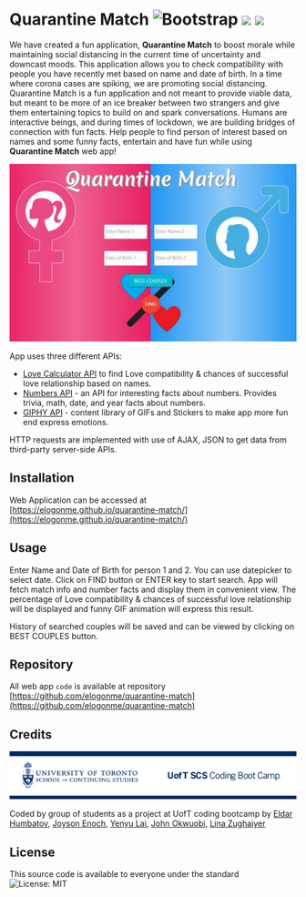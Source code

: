 # Quarantine Match ![Bootstrap](https://img.shields.io/badge/Powered%20By-gray) <img src="https://img.shields.io/badge/javascript%20-%23323330.svg?&style=for-the-badge&logo=javascript&logoColor=%23F7DF1E"/> <img src="https://img.shields.io/badge/jquery%20-%230769AD.svg?&style=for-the-badge&logo=jquery&logoColor=white"/>

  
We have created a fun application, **Quarantine Match** to boost morale while maintaining social distancing in the current time of uncertainty and downcast moods. This application allows you to check compatibility with people you have recently met based on name and date of birth. In a time where corona cases are spiking, we are promoting social distancing. Quarantine Match is a fun application and not meant to provide viable data, but meant to be more of an ice breaker between two strangers and give them entertaining topics to build on and spark conversations. Humans are interactive beings, and during times of lockdown, we are building bridges of connection with fun facts.
Help people to find person of interest based on names and some funny facts, entertain and have fun while using **Quarantine Match** web app!

![Demo of Main page](assets/img/demo.jpg)

App uses three different APIs:
 * [Love Calculator API](https://rapidapi.com/ajith/api/love-calculator) to find Love compatibility & chances of successful love relationship based on names.
 * [Numbers API](https://rapidapi.com/divad12/api/numbers-1) - an API for interesting facts about numbers. Provides trivia, math, date, and year facts about numbers.
 * [GIPHY API](https://developers.giphy.com/docs/api/) -  content library of GIFs and Stickers to make app more fun end express emotions.

HTTP requests are implemented with use of AJAX, JSON to get data from third-party server-side APIs.

  

## Installation

  

Web Application can be accessed at [https://elogonme.github.io/quarantine-match/](https://elogonme.github.io/quarantine-match/)

  

## Usage

  Enter Name and Date of Birth for person 1 and 2. You can use datepicker to select date. Click on FIND button or ENTER key to start search. App will fetch match info and number facts and display them in convenient view. The percentage of Love compatibility & chances of successful love relationship will be displayed and funny GIF animation will express this result. 

History of searched couples will be saved and can be viewed by clicking on BEST COUPLES button.



  

## Repository

  

All web app `code` is available at repository [https://github.com/elogonme/quarantine-match](https://github.com/elogonme/quarantine-match)

  

## Credits

<img  src="assets/img/uoft.jpg"  alt="UofT Logo"/>

Coded by group of students as a project at UofT coding bootcamp by  [Eldar Humbatov](https://github.com/elogonme), [Joyson Enoch](https://github.com/enochj316), [Yenyu Lai](https://github.com/yenyulai), [John Okwuobi](https://github.com/joniboy100), [Lina Zughaiyer](https://github.com/whataleen)

## License

  

This source code is available to everyone under the standard ![License: MIT](https://img.shields.io/badge/License-MIT-yellow.svg)
